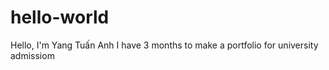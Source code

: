 # hello-world

Hello, I'm Yang Tuấn Anh
I have 3 months to make a portfolio for university admissiom
